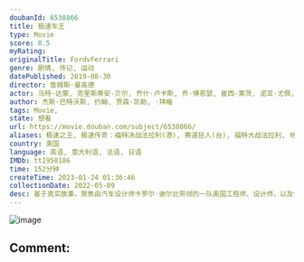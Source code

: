 ```yaml
---
doubanId: 6538866
title: 极速车王
type: Movie
score: 8.5
myRating: 
originalTitle: FordvFerrari
genre: 剧情, 传记, 运动
datePublished: 2019-08-30
director: 詹姆斯·曼高德
actor: 马特·达蒙, 克里斯蒂安·贝尔, 乔什·卢卡斯, 乔·博恩瑟, 崔西·莱茨, 诺亚·尤佩, 玛丽萨·佩特罗, 凯特瑞娜·巴尔夫, 雷·迈克金农, 约翰·约瑟夫·菲尔德, 华莱士·朗翰, 乔纳森·拉帕格里拉, 斯特凡, 鲁道夫·马丁, 拉奇兰·布坎南, 瓦德·霍尔顿, 肖恩·卡里甘, 克里斯托弗·达尔加, 亚当·梅菲尔德, 乔瓦尼·索罗菲瓦, 乔·威廉森, 本杰明·里格比, 杰克·麦克马伦, 保罗·福克斯, 雷莫·吉罗内, 德鲁·劳施, 朱利安·米勒, 艾拉姆·奥里安, 埃姆利·贝赫什蒂, 蒂芙妮·伊冯娜·考克斯, 达林·库珀, 科拉多·因韦尔尼齐, 特洛伊·迪林格, 彼得·阿佩塞拉, 斯凯勒·马歇尔, 罗伯塔·斯巴达, 布蕾迪·拉多娜, 文森特·迪保罗, 吉安·弗朗哥·托尔迪, 阿里安娜·泰辛格, 扎克·祖布雷纳, 詹妮尔·麦基, 埃文·阿诺德, 加里·西弗斯, 埃里克·沃里克
author: 杰斯·巴特沃斯, 约翰, 贾森·凯勒, ·拜梅
tags: Movie, 
state: 想看
url: https://movie.douban.com/subject/6538866/
aliases: 极速之王, 极速传奇：褔特决战法拉利(港), 赛道狂人(台), 福特大战法拉利, 地狱驾驶, Kings_of_the_Road, Go_Like_Hell, Le_Mans_'66
country: 美国
language: 英语, 意大利语, 法语, 日语
IMDb: tt1950186
time: 152分钟
createTime: 2023-01-24 01:36:46
collectionDate: 2022-05-09
desc: 基于真实故事，聚焦由汽车设计师卡罗尔·谢尔比带领的一队美国工程师、设计师，以及他旗下的英国车手肯·迈尔斯，亨利·福特二世要求谢尔比打造一辆全新的赛车，希望能在1966年的勒芒世界锦标赛上打败长期占主导...
---
```


![image](p2568792942.jpg)

Comment: 
---

